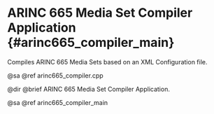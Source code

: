 # ARINC 665 Media Set Compiler Application {#arinc665_compiler_main}

Compiles ARINC 665 Media Sets based on an XML Configuration file.

@sa @ref arinc665_compiler.cpp

@dir
@brief ARINC 665 Media Set Compiler Application.

@sa @ref arinc665_compiler_main
